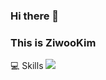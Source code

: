 ### Hi there 👋
### This is ZiwooKim

💻 Skills
<img src="https://img.shields.io/badge/Spring-6DB33F?style=for-the-badge&logo=Spring&logoColor=white">

<!--
**ziwookim/ziwookim** is a ✨ _special_ ✨ repository because its `README.md` (this file) appears on your GitHub profile.

Here are some ideas to get you started:

- 🔭 I’m currently working on ...
- 🌱 I’m currently learning ...
- 👯 I’m looking to collaborate on ...
- 🤔 I’m looking for help with ...
- 💬 Ask me about ...
- 📫 How to reach me: ...
- 😄 Pronouns: ...
- ⚡ Fun fact: ...
-->
